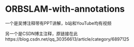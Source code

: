 # ORBSLAM-with-annotations


一个是吴博注释带有PPT讲解，b站和YouTube均有视频

另一个是CSDN博主注释，原链接在此https://blog.csdn.net/qq_30356613/article/category/6897125
